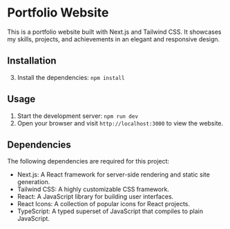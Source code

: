 # Portfolio Website

This is a portfolio website built with Next.js and Tailwind CSS. It showcases my skills, projects, and achievements in an elegant and responsive design.

## Installation

<!-- 1. Clone the repository: 
2. Navigate to the project directory: `cd My Portfolio` -->
3. Install the dependencies: `npm install`

## Usage

1. Start the development server: `npm run dev`
2. Open your browser and visit `http://localhost:3000` to view the website.

## Dependencies

The following dependencies are required for this project:

- Next.js: A React framework for server-side rendering and static site generation.
- Tailwind CSS: A highly customizable CSS framework.
- React: A JavaScript library for building user interfaces.
- React Icons: A collection of popular icons for React projects.
- TypeScript: A typed superset of JavaScript that compiles to plain JavaScript.

